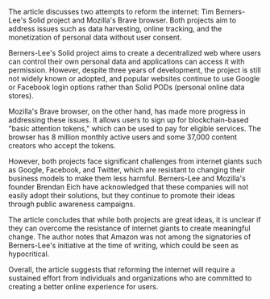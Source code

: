 The article discusses two attempts to reform the internet: Tim Berners-Lee's Solid project and Mozilla's Brave browser. Both projects aim to address issues such as data harvesting, online tracking, and the monetization of personal data without user consent.

Berners-Lee's Solid project aims to create a decentralized web where users can control their own personal data and applications can access it with permission. However, despite three years of development, the project is still not widely known or adopted, and popular websites continue to use Google or Facebook login options rather than Solid PODs (personal online data stores).

Mozilla's Brave browser, on the other hand, has made more progress in addressing these issues. It allows users to sign up for blockchain-based "basic attention tokens," which can be used to pay for eligible services. The browser has 8 million monthly active users and some 37,000 content creators who accept the tokens.

However, both projects face significant challenges from internet giants such as Google, Facebook, and Twitter, which are resistant to changing their business models to make them less harmful. Berners-Lee and Mozilla's founder Brendan Eich have acknowledged that these companies will not easily adopt their solutions, but they continue to promote their ideas through public awareness campaigns.

The article concludes that while both projects are great ideas, it is unclear if they can overcome the resistance of internet giants to create meaningful change. The author notes that Amazon was not among the signatories of Berners-Lee's initiative at the time of writing, which could be seen as hypocritical.

Overall, the article suggests that reforming the internet will require a sustained effort from individuals and organizations who are committed to creating a better online experience for users.